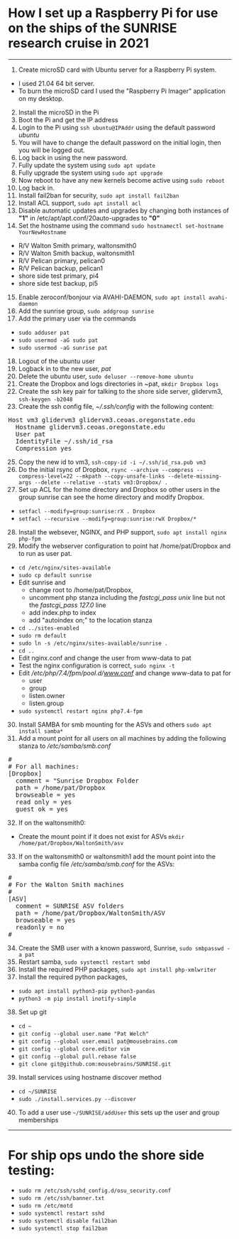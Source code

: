 # How I set up a Raspberry Pi for use on the ships of the SUNRISE research cruise in 2021
---
1. Create microSD card with Ubuntu server for a Raspberry Pi system. 
  - I used 21.04 64 bit server. 
  - To burn the microSD card I used the "Raspberry Pi Imager" application on my desktop.
2. Install the microSD in the Pi
3. Boot the Pi and get the IP address
4. Login to the Pi using `ssh ubuntu@IPAddr` using the default password *ubuntu*
5. You will have to change the default password on the initial login, then you will be logged out.
6. Log back in using the new password.
7. Fully update the system using `sudo apt update`
8. Fully upgrade the system using `sudo apt upgrade`
9. Now reboot to have any new kernels become active using `sudo reboot`
10. Log back in.
11. Install fail2ban for security, `sudo apt install fail2ban`
12. Install ACL support, `sudo apt install acl`
13. Disable automatic updates and upgrades by changing both instances of **"1"** in /etc/apt/apt.conf/20auto-upgrades to **"0"**
14. Set the hostname using the command `sudo hostnamectl set-hostname YourNewHostname`
  - R/V Walton Smith primary, waltonsmith0
  - R/V Walton Smith backup, waltonsmith1
  - R/V Pelican primary, pelican0
  - R/V Pelican backup, pelican1
  - shore side test primary, pi4
  - shore side test backup, pi5
15. Enable zeroconf/bonjour via AVAHI-DAEMON, `sudo apt install avahi-daemon`
16. Add the sunrise group, `sudo addgroup sunrise`
17. Add the primary user via the commands
  - `sudo adduser pat`
  - `sudo usermod -aG sudo pat`
  - `sudo usermod -aG sunrise pat`
18. Logout of the ubuntu user
19. Logback in to the new user, *pat*
20. Delete the ubuntu user, `sudo deluser --remove-home ubuntu`
21. Create the Dropbox and logs directories in ~pat, `mkdir Dropbox logs`
22. Create the ssh key pair for talking to the shore side server, glidervm3, `ssh-keygen -b2048`
23. Create the ssh config file, *~/.ssh/config* with the following content:
<pre>
Host vm3 glidervm3 glidervm3.ceoas.oregonstate.edu
  Hostname glidervm3.ceoas.oregonstate.edu
  User pat
  IdentityFile ~/.ssh/id_rsa
  Compression yes
</pre>
25. Copy the new id to vm3, `ssh-copy-id -i ~/.ssh/id_rsa.pub vm3`
26. Do the initial rsync of Dropbox, `rsync --archive --compress --compress-level=22 --mkpath --copy-unsafe-links --delete-missing-args --delete --relative --stats vm3:Dropbox/ .`
27. Set up ACL for the home directory and Dropbox so other users in the group sunrise can see the home directory and modify Dropbox.
  - `setfacl --modify=group:sunrise:rX . Dropbox`
  - `setfacl --recursive --modify=group:sunrise:rwX Dropbox/*`
28. Install the websever, NGINX, and PHP support, `sudo apt install nginx php-fpm`
29. Modify the webserver configuration to point hat /home/pat/Dropbox and to run as user pat.
  - `cd /etc/nginx/sites-available`
  - `sudo cp default sunrise`
  - Edit sunrise and 
    - change root to /home/pat/Dropbox,
    - uncomment php stanza including the *fastcgi_pass unix* line but not the *fastcgi_pass 127.0* line
    - add index.php to index
    - add "autoindex on;" to the location stanza
 - `cd ../sites-enabled`
 - `sudo rm default`
 - `sudo ln -s /etc/nginx/sites-available/sunrise .`
 - `cd ..`
 - Edit nginx.conf and change the user from www-data to pat
 - Test the nginx configuration is correct, `sudo nginx -t`
 - Edit */etc/php/7.4/fpm/pool.d/www.conf* and change www-data to pat for
   - user
   - group
   - listen.owner
   - listen.group
 - `sudo systemctl restart nginx php7.4-fpm`
30. Install SAMBA for smb mounting for the ASVs and others `sudo apt install samba*`
31. Add a mount point for all users on all machines by adding the following stanza to */etc/samba/smb.conf*
<pre>
#
# For all machines:
[Dropbox]
  comment = "Sunrise Dropbox Folder
  path = /home/pat/Dropbox
  browseable = yes
  read only = yes
  guest ok = yes
</pre>
32. If on the waltonsmith0:
  - Create the mount point if it does not exist for ASVs `mkdir /home/pat/Dropbox/WaltonSmith/asv`
33. If on the waltonsmith0 or waltonsmith1 add the mount point into the samba config file */etc/samba/smb.conf* for the ASVs:
<pre>
#
# For the Walton Smith machines
#
[ASV]
  comment = SUNRISE ASV folders
  path = /home/pat/Dropbox/WaltonSmith/ASV
  browseable = yes
  readonly = no 
#
</pre>
34. Create the SMB user with a known password, Sunrise, `sudo smbpasswd -a pat`
35. Restart samba, `sudo systemctl restart smbd`
36. Install the required PHP packages, `sudo apt install php-xmlwriter`
37. Install the required python packages, 
  - `sudo apt install python3-pip python3-pandas`
  - `python3 -m pip install inotify-simple`
38. Set up git
  - `cd ~`
  - `git config --global user.name "Pat Welch"`
  - `git config --global user.email pat@mousebrains.com`
  - `git config --global core.editor vim`
  - `git config --global pull.rebase false`
  - `git clone git@github.com:mousebrains/SUNRISE.git`
39. Install services using hostname discover method
  - `cd ~/SUNRISE`
  - `sudo ./install.services.py --discover`
40. To add a user use `~/SUNRISE/addUser` this sets up the user and group memberships
---
# For ship ops undo the shore side testing:
- `sudo rm /etc/ssh/sshd_config.d/osu_security.conf`
- `sudo rm /etc/ssh/banner.txt`
- `sudo rm /etc/motd`
- `sudo systemctl restart sshd`
- `sudo systemctl disable fail2ban`
- `sudo systemctl stop fail2ban`
